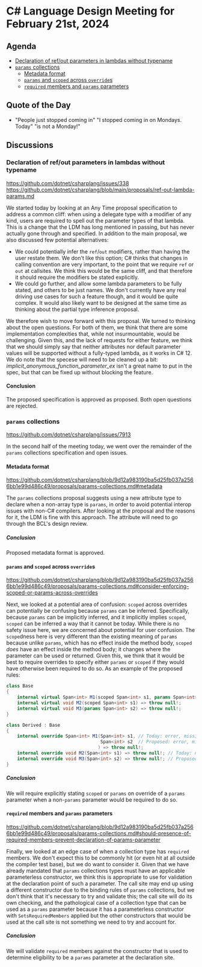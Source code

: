 # C# Language Design Meeting for February 21st, 2024

## Agenda

- [Declaration of ref/out parameters in lambdas without typename](#declaration-of-refout-parameters-in-lambdas-without-typename)
- [`params` collections](#params-collections)
    - [Metadata format](#metadata-format)
    - [`params` and `scoped` across `override`s](#params-and-scoped-across-overrides)
    - [`required` members and `params` parameters](#required-members-and-params-parameters)

## Quote of the Day

- "People just stopped coming in" "I stopped coming in on Mondays. Today" "is not a Monday!"

## Discussions

### Declaration of ref/out parameters in lambdas without typename

https://github.com/dotnet/csharplang/issues/338  
https://github.com/dotnet/csharplang/blob/main/proposals/ref-out-lambda-params.md

We started today by looking at an Any Time proposal specification to address a common cliff: when using a delegate type with a modifier of any kind, users are required to spell out the parameter types
of that lambda. This is a change that the LDM has long mentioned in passing, but has never actually gone through and specified. In addition to the main proposal, we also discussed few potential
alternatives:

* We could potentially infer the `ref`/`out` modifiers, rather than having the user restate them. We don't like this option; C# thinks that changes in calling convention are very important, to the point
  that we require `ref` or `out` at callsites. We think this would be the same cliff, and that therefore it should require the modifiers be stated explicitly.
* We could go further, and allow some lambda parameters to be fully stated, and others to be just names. We don't currently have any real driving use cases for such a feature though, and it would be
  quite complex. It would also likely want to be designed at the same time as thinking about the partial type inference proposal.

We therefore wish to move forward with this proposal. We turned to thinking about the open questions. For both of them, we think that there are some implementation complexities that, while not insurmountable,
would be challenging. Given this, and the lack of requests for either feature, we think that we should simply say that neither attributes nor default parameter values will be supported without a fully-typed
lambda, as it works in C# 12. We do note that the specese will need to be cleaned up a bit: _implicit_anonymous_function_parameter_ex_ isn't a great name to put in the spec, but that can be fixed up without
blocking the feature.

#### Conclusion

The proposed specification is approved as proposed. Both open questions are rejected.

### `params` collections

https://github.com/dotnet/csharplang/issues/7913  

In the second half of the meeting today, we went over the remainder of the `params` collections specification and open issues.

#### Metadata format

https://github.com/dotnet/csharplang/blob/9d12a983190ba5d25fb037a2566bb1e99d486c49/proposals/params-collections.md#metadata

The `params` collections proposal suggests using a new attribute type to declare when a non-array type is `params`, in order to avoid potential interop issues with non-C# compilers. After looking at
the proposal and the reasons for it, the LDM is fine with this approach. The attribute will need to go through the BCL's design review.

##### Conclusion

Proposed metadata format is approved.

#### `params` and `scoped` across `override`s

https://github.com/dotnet/csharplang/blob/9d12a983190ba5d25fb037a2566bb1e99d486c49/proposals/params-collections.md#consider-enforcing-scoped-or-params-across-overrides

Next, we looked at a potential area of confusion: `scoped` across overrides can potentially be confusing because `params` can be inferred. Specifically, because `params` can be implicitly inferred, and
it implicitly implies `scoped`, `scoped` can be inferred a way that it cannot be today. While there is no safety issue here, we are concerned about potential for user confusion. The `scope`dness here is
very different than the existing meaning of `params` because unlike `params`, which has no effect inside the method body, `scoped` _does_ have an effect inside the method body; it changes where the
parameter can be used or returned. Given this, we think that it would be best to require overrides to specify either `params` or `scoped` if they would have otherwise been required to do so. As an example
of the proposed rules:

```cs
class Base
{
    internal virtual Span<int> M1(scoped Span<int> s1, params Span<int> s2) => throw null!;
    internal virtual void M2(scoped Span<int> s1) => throw null!;
    internal virtual void M3(params Span<int> s2) => throw null!;
}

class Derived : Base
{
    internal override Span<int> M1(Span<int> s1, // Today: error, missing `scoped` on override
                                   Span<int> s2  // Proposed: error, missing `scoped` or `params`
                                  ) => throw null!;
    internal override void M2(Span<int> s1) => throw null!; // Today: no error
    internal override void M3(Span<int> s2) => throw null!; // Proposed: no error
}
```

##### Conclusion

We will require explicitly stating `scoped` or `params` on override of a `params` parameter when a non-`params` parameter would be required to do so.

#### `required` members and `params` parameters

https://github.com/dotnet/csharplang/blob/9d12a983190ba5d25fb037a2566bb1e99d486c49/proposals/params-collections.md#should-presence-of-required-members-prevent-declaration-of-params-parameter

Finally, we looked at an edge case of when a collection type has `required` members. We don't expect this to be commonly hit (or even hit at all outside the compiler test base), but we do want to consider
it. Given that we have already mandated that `params` collections types must have an applicable parameterless constructor, we think this is appropriate to use for validation at the declaration point
of such a parameter. The call site may end up using a different constructor due to the binding rules of `params` collections, but we don't think that it's necessary to try and validate this; the call site
will do its own checking, and the pathological case of a collection type that can be used as a `params` parameter because it has a parameterless constructor with `SetsRequiredMembers` applied but the
other constructors that would be used at the call site is not something we need to try and account for.

##### Conclusion

We will validate `required` members against the constructor that is used to determine eligibility to be a `params` parameter at the declaration site.
